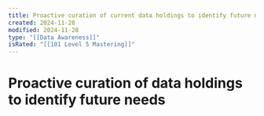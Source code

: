 ```yaml
---
title: Proactive curation of current data holdings to identify future needs
created: 2024-11-28
modified: 2024-11-28
type: "[[Data Awareness]]"
isRated: "[[101 Level 5 Mastering]]"
---
```

# Proactive curation of data holdings to identify future needs
